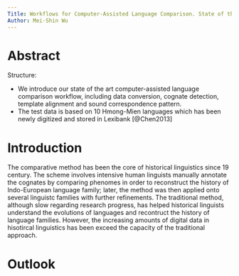 ```yaml
---
Title: Workflows for Computer-Assisted Language Comparison. State of the Art
Author: Mei-Shin Wu
---
```


# Abstract

Structure: 

- We introduce our state of the art computer-assisted language comparison workflow, including data conversion, cognate detection, template alignment and sound correspondence pattern. 
- The test data is based on 10 Hmong-Mien languages which has been newly digitized and stored in Lexibank [@Chen2013]


# Introduction
The comparative method has been the core of historical linguistics since 19 century. The scheme involves intensive human linguists manually annotate the cognates by comparing phenomes in order to reconstruct the history of Indo-European language family; later, the method was then applied onto several linguistc families with further refinements. The traditional method, although slow regarding research progress, has helped historical linguists understand the evolutions of languages and recontruct the history of language families. However, the increasing amounts of digital data in hisotircal linguistics has been exceed the capacity of the traditional approach. 



# Outlook
